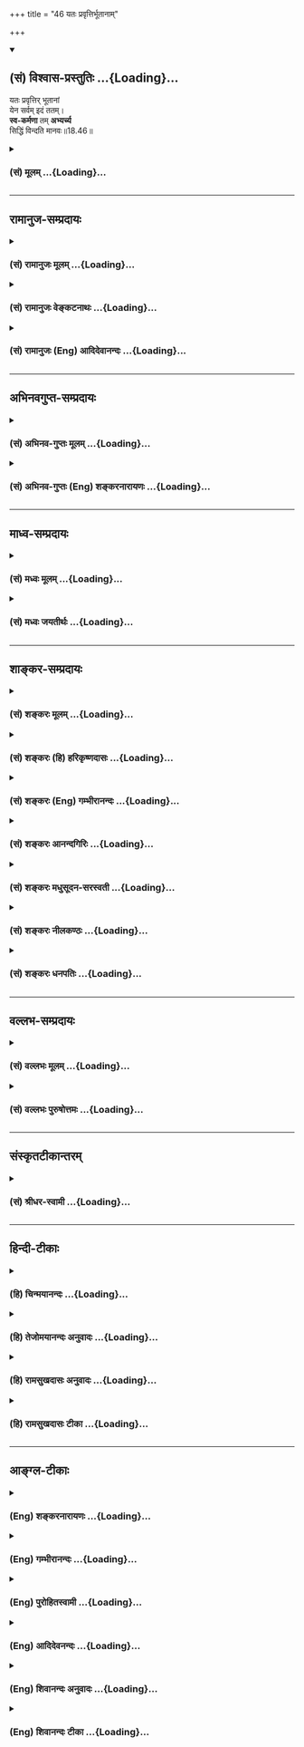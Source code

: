 +++
title = "46 यतः प्रवृत्तिर्भूतानाम्"

+++
<div class="js_include" newlevelforh1="2" title="(सं) विश्वास-प्रस्तुतिः" unfilled url="/mahAbhAratam/shlokashaH/06-bhIShma-parva/03-bhagavad-gItA-parva/saMskRtam/vishvAsa-prastutiH/18_moxa-saMnyAsa-yogaH/46_yataH_pravRttirbh.md">
<details open><summary><h2>(सं) विश्वास-प्रस्तुतिः ...{Loading}...</h2></summary>

यतः प्रवृत्तिर् भूतानां  
येन सर्वम् इदं ततम्।  
**स्व-कर्मणा** तम् **अभ्यर्च्य**  
सिद्धिं विन्दति मानवः॥18.46॥
</details>
</div>
<div class="js_include collapsed" newlevelforh1="3" title="(सं) मूलम्" unfilled url="/mahAbhAratam/shlokashaH/06-bhIShma-parva/03-bhagavad-gItA-parva/saMskRtam/mUlam/18_moxa-saMnyAsa-yogaH/46_yataH_pravRttirbh.md">
<details><summary><h3>(सं) मूलम् ...{Loading}...</h3></summary>

यतः प्रवृत्तिर्भूतानां येन सर्वमिदं ततम्।  
स्वकर्मणा तमभ्यर्च्य सिद्धिं विन्दति मानवः।।18.46।।
</details>
</div>


_________________
## रामानुज-सम्प्रदायः
<div class="js_include collapsed" newlevelforh1="3" title="(सं) रामानुजः मूलम्" unfilled url="/mahAbhAratam/shlokashaH/06-bhIShma-parva/03-bhagavad-gItA-parva/saMskRtam/rAmAnujaH/mUlam/18_moxa-saMnyAsa-yogaH/46_yataH_pravRttirbh.md">
<details><summary><h3>(सं) रामानुजः मूलम् ...{Loading}...</h3></summary>

।।18.46।।**यतो भूतानाम्** उत्पत्त्यादिका प्रवृत्तिः; **येन च सर्वम् इदं
ततं स्वकर्मणां तं** माम् इन्द्राद्यन्तरात्मतयावस्थितम् **अभ्यर्च्य**
मत्प्रसादात् मत्प्राप्तिरूपां **सिद्धिं विन्दति मानवः। मत्त एव सर्वम्
उत्पद्यते; मया च सर्वम् इदम् ततम् इति पूर्वम् एव उक्तम् -- अहं
कृत्स्नस्य जगतः प्रभवः प्रलयस्तथा।। मत्तः परतर नान्यत्किञ्चिदस्ति धनंजय।
(गीता 7।67)मया ततमिदं सर्वं जगदव्यक्तमूर्तिना। (गीता 9।4)मयाध्यक्षेण
प्रकृतिः सूयते सचराचरम्।। (गीता 9।10)अहं सर्वस्य प्रभवो मत्तः सर्वं
प्रवर्तते। (गीता 10।8) इत्यादिषु।**

</details>
</div>
<div class="js_include collapsed" newlevelforh1="3" title="(सं) रामानुजः वेङ्कटनाथः" unfilled url="/mahAbhAratam/shlokashaH/06-bhIShma-parva/03-bhagavad-gItA-parva/saMskRtam/rAmAnujaH/venkaTanAthaH/18_moxa-saMnyAsa-yogaH/46_yataH_pravRttirbh.md">
<details><summary><h3>(सं) रामानुजः वेङ्कटनाथः ...{Loading}...</h3></summary>

  
  
।।18.46।। सर्वकारणभूतः सर्वान्तर्यामी परमात्मा
स्वसृज्यत्वशरीरभूतेन्द्रादिवाचकैः शब्दैराम्नायत इति
तत्समाराधनत्वात्संसिद्धिसाधनत्वं वर्णाश्रमधर्माणामुपपन्नमित्युच्यतेयतः
प्रवृत्तिः इति श्लोकेन। प्रवृत्तिशब्दस्यात्र
चेष्टामात्रपरत्वव्युदासायाऽऽहउत्पत्त्यादिकेति।
चेतनाचेतनवाचिभूतशब्दसमन्वितः प्रवृत्तिशब्दोऽत्र
विशेषकाभावात्सर्वविधव्यापारसङ्ग्राहक इति भावः। सर्वविधकारणत्वोपयुक्त
आकार उच्यतेयेन सर्वमिदं ततम् इति। ततं नियन्तृत्वेनेति हृदयम्। तम् इति
परोक्षतया निर्दिष्टःकथं मामिति व्याख्यायते इति शङ्कायांयतः इत्यनुवादस्य
प्राप्त्यर्थं पुरोवादं स्मारयति -- मत्त एवेति।
कारणत्वसर्वाधिकत्वसर्वव्यापित्वसर्वनियन्तृत्वादिषु यथासम्भवं वचनानि
योज्यानि।  
  

</details>
</div>
<div class="js_include collapsed" newlevelforh1="3" title="(सं) रामानुजः (Eng) आदिदेवानन्दः" unfilled url="/mahAbhAratam/shlokashaH/06-bhIShma-parva/03-bhagavad-gItA-parva/saMskRtam/rAmAnujaH/english/AdidevAnandaH/18_moxa-saMnyAsa-yogaH/46_yataH_pravRttirbh.md">
<details><summary><h3>(सं) रामानुजः (Eng) आदिदेवानन्दः ...{Loading}...</h3></summary>

18.46 He from whom arise all activities as origination of all beings and by whom all this is pervaded, by worshipping Him, i.e., Myself, who abide in Indra and other divinites as the Inner Ruler, man attains perfection, consisting in the attainment of Myself by My grace. It has been told before that everything originates from Me and all this is pervaded by Me, in texts like the following: 'I am the origin and dissolution of the whole universe' (7.6), 'There is nothing higher than Myself, O Arjuna' (7.7), 'This entire universe is pervaded by Me in an unmanifest form' (9.4), 'Under My supervision, the Prakrti gives birth to all mobile and immobile entities' (9.10) and 'I am the origin of all;
from Me proceed everything' (10.8).

</details>
</div>


_________________
## अभिनवगुप्त-सम्प्रदायः
<div class="js_include collapsed" newlevelforh1="3" title="(सं) अभिनव-गुप्तः मूलम्" unfilled url="/mahAbhAratam/shlokashaH/06-bhIShma-parva/03-bhagavad-gItA-parva/saMskRtam/abhinava-guptaH/mUlam/18_moxa-saMnyAsa-yogaH/46_yataH_pravRttirbh.md">
<details><summary><h3>(सं) अभिनव-गुप्तः मूलम् ...{Loading}...</h3></summary>

।।18.41 -- 18.60।। एवमियता षण्णां प्रत्येकं त्रिस्वरूपत्वं धृत्यादीनां च
प्रतिपादितम्। तन्मध्यात् सात्त्विके राशौ वर्तमानो दैवीं संपदं प्राप्त इह
ज्ञाने योग्यः; त्वं च तथाविधः इत्यर्जुनः प्रोत्साहितः। अधुना तु इदमुच्यते
-- यदि तावदनया ज्ञानबुद्ध्या कर्मणि भवान् प्रवर्तते तदा
स्वधर्मप्रवृत्त्या विज्ञानपूततया च न कर्मसंबन्धस्तव। अथैतन्नानुमन्यसे;
तदवश्यं तव प्रवृत्त्या तावत् भाव्यम् जातेरेव तथाभावे स्थितत्वात्। यतः
सर्वः स्वभावनियतः +++(S;;N स्वस्वभावनियतः )+++ कुतश्चिद्दोषात्
तिरोहिततत्स्वभावः +++(S;;N -- हिततत्तत्स्वभावः )+++ कंचित्कालं भूत्वापि;
तत्तिरोधायकविगमे स्वभावं व्यक्त्यापन्नं लभत एव। तथाहि एवंविधो वर्णनां
स्वभावः। एवमवश्यंभाविन्यां प्रवृत्तौ ततः फलविभागिता भवेत्।। तदाह --
ब्राह्मणेत्यादि अवशोऽपि तत् इत्यन्तम्। ब्राह्मणादीनां
कर्मप्रविभागनिरूपणस्य स्वभावोऽश्यं नातिक्रामति,+++(S; ; N omit न and read
अतिक्रामति )+++ इति क्षत्रियस्वभावस्य भवतोऽनिच्छतोऽपि प्रकृतिः स्वभावाख्या
नियोक्तृताम् अव्यभिचारेण भजते। केवलं तया नियुक्तस्य पुण्यपापसंबन्धः। अतः
मदभिहितविज्ञानप्रमाणपुरःसरीकारेण कर्माण्यनुतिष्ठ। तथा सति बन्धो
निवर्त्स्यति। इत्यस्यार्थस्य परिकरघटनतात्पर्यं +++(S; ; N -- करबन्धघटन --
)+++ महावाक्यार्थस्य। अवान्तरवाक्यानां स्पष्टा ( ष्टोऽ ) र्थः। समासेन +++(S
omits समासेन )+++ ( श्लो. 50 ) संक्षेपेण। ज्ञानस्य; प्रागुक्तस्य। निष्ठां (
ष्ठा ) वाग्जालपरिहारेण निश्चितामाह। बुद्ध्या विशुद्धया इत्यादि सर्वमेतत्
व्याख्यातप्रायमिति न पुनरायस्यते,+++(N -- रारभ्यते )+++।

</details>
</div>
<div class="js_include collapsed" newlevelforh1="3" title="(सं) अभिनव-गुप्तः (Eng) शङ्करनारायणः" unfilled url="/mahAbhAratam/shlokashaH/06-bhIShma-parva/03-bhagavad-gItA-parva/saMskRtam/abhinava-guptaH/english/shankaranArAyaNaH/18_moxa-saMnyAsa-yogaH/46_yataH_pravRttirbh.md">
<details><summary><h3>(सं) अभिनव-गुप्तः (Eng) शङ्करनारायणः ...{Loading}...</h3></summary>

18.46 See Comment under 18.60

</details>
</div>


_________________
## माध्व-सम्प्रदायः
<div class="js_include collapsed" newlevelforh1="3" title="(सं) मध्वः मूलम्" unfilled url="/mahAbhAratam/shlokashaH/06-bhIShma-parva/03-bhagavad-gItA-parva/saMskRtam/madhvaH/mUlam/18_moxa-saMnyAsa-yogaH/46_yataH_pravRttirbh.md">
<details><summary><h3>(सं) मध्वः मूलम् ...{Loading}...</h3></summary>

।।18.46।। Sri Madhvacharya did not comment on this sloka.,

</details>
</div>
<div class="js_include collapsed" newlevelforh1="3" title="(सं) मध्वः जयतीर्थः" unfilled url="/mahAbhAratam/shlokashaH/06-bhIShma-parva/03-bhagavad-gItA-parva/saMskRtam/madhvaH/jayatIrthaH/18_moxa-saMnyAsa-yogaH/46_yataH_pravRttirbh.md">
<details><summary><h3>(सं) मध्वः जयतीर्थः ...{Loading}...</h3></summary>

।।18.46।। Sri Jayatirtha did not comment on this sloka.  
  

</details>
</div>


_________________
## शाङ्कर-सम्प्रदायः
<div class="js_include collapsed" newlevelforh1="3" title="(सं) शङ्करः मूलम्" unfilled url="/mahAbhAratam/shlokashaH/06-bhIShma-parva/03-bhagavad-gItA-parva/saMskRtam/shankaraH/mUlam/18_moxa-saMnyAsa-yogaH/46_yataH_pravRttirbh.md">
<details><summary><h3>(सं) शङ्करः मूलम् ...{Loading}...</h3></summary>

।।18.46।। --,**यतः** यस्मात् **प्रवृत्तिः** उत्पत्तिः चेष्टा वा यस्मात्
अन्तर्यामिणः ईश्वरात् **भूतानां** प्राणिनां स्यात्; **येन** ईश्वरेण
**सर्वम् इदं ततं** जगत् व्याप्तम् **स्वकर्मणा** पूर्वोक्तेन प्रतिवर्णं
**तम्** ईश्वरम् **अभ्यर्च्य** पूजयित्वा आराध्य केवलं
ज्ञाननिष्ठायोग्यतालक्षणां **सिद्धिं विन्दति** **मानवः** मनुष्यः।। यतः
एवम्; अतः --,

</details>
</div>
<div class="js_include collapsed" newlevelforh1="3" title="(सं) शङ्करः (हि) हरिकृष्णदासः" unfilled url="/mahAbhAratam/shlokashaH/06-bhIShma-parva/03-bhagavad-gItA-parva/saMskRtam/shankaraH/hindI/harikRShNadAsaH/18_moxa-saMnyAsa-yogaH/46_yataH_pravRttirbh.md">
<details><summary><h3>(सं) शङ्करः (हि) हरिकृष्णदासः ...{Loading}...</h3></summary>

।।18.46।। जिस अन्तर्यामी ईश्वरसे समस्त प्राणियोंकी प्रवृत्ति यानी
उत्पत्ति या चेष्टा होती है और जिस ईश्वरसे यह सारा जगत् व्याप्त है; उस
ईश्वरको प्रत्येक वर्णके लिये पहले बतलाये हुए अपने कर्मोंद्वारा पूजकर --
उसकी आराधना करके मनुष्य केवल ज्ञाननिष्ठाकी योग्यतारूप सिद्धि प्राप्त कर
लेता है।

</details>
</div>
<div class="js_include collapsed" newlevelforh1="3" title="(सं) शङ्करः (Eng) गम्भीरानन्दः" unfilled url="/mahAbhAratam/shlokashaH/06-bhIShma-parva/03-bhagavad-gItA-parva/saMskRtam/shankaraH/english/gambhIrAnandaH/18_moxa-saMnyAsa-yogaH/46_yataH_pravRttirbh.md">
<details><summary><h3>(सं) शङ्करः (Eng) गम्भीरानन्दः ...{Loading}...</h3></summary>

18.46 Manavah, a human being; vindati, achieves; siddhim, success,
merely in the form of the ability for steadfastness in Knowledge;
abhyarcya, by adoring, worshipping; svakarmana, with his own duties
stated above, as allotted to each caste; tam, Him, God; yatah, from
whom, from which God; comes pravrttih, origin,-or, from which internal
Ruler comes the activities; ;bhutanam, of creatures, of living beings;
and yena, by whom, by which God; is tatam, pervaded; sarvam, all; idam,
this world. Since this is so, therefore,

</details>
</div>
<div class="js_include collapsed" newlevelforh1="3" title="(सं) शङ्करः आनन्दगिरिः" unfilled url="/mahAbhAratam/shlokashaH/06-bhIShma-parva/03-bhagavad-gItA-parva/saMskRtam/shankaraH/AnandagiriH/18_moxa-saMnyAsa-yogaH/46_yataH_pravRttirbh.md">
<details><summary><h3>(सं) शङ्करः आनन्दगिरिः ...{Loading}...</h3></summary>

।।18.46।। तमेव प्रकारं स्फुटयति -- **यत इति।** यतःशब्दार्थं
यस्मादित्युक्तं व्यक्तीकरोति -- **यस्मादिति।**
प्राणिनामुत्पत्तिर्यस्मादीश्वरात्तेषां चेष्टा च यस्मादन्तर्यामिणो येन च
सर्वं व्याप्तं मृदेव घटादिकार्यस्य कारणातिरिक्तस्वरूपाभावात्तं
स्वकर्मणाभ्यर्च्य मानवः संसिद्धिं विन्दतीति संबन्धः। नहि ब्राह्मणादीनां
यथोक्तधर्मनिष्ठया साक्षान्मोक्षो लभ्यते तस्य ज्ञानैकलभ्यत्वात्किंतु
तन्निष्ठानां शुद्धबुद्धीनां
कर्म,सुफलमपश्यतामीश्वरप्रसादासादितविवेकवैराग्यवतां संन्यासिनां
ज्ञाननिष्ठयोग्यतावतां ज्ञानप्राप्त्या मुक्तिरित्यभिप्रेत्याह --
**केवलमिति।**

</details>
</div>
<div class="js_include collapsed" newlevelforh1="3" title="(सं) शङ्करः मधुसूदन-सरस्वती" unfilled url="/mahAbhAratam/shlokashaH/06-bhIShma-parva/03-bhagavad-gItA-parva/saMskRtam/shankaraH/madhusUdana-sarasvatI/18_moxa-saMnyAsa-yogaH/46_yataH_pravRttirbh.md">
<details><summary><h3>(सं) शङ्करः मधुसूदन-सरस्वती ...{Loading}...</h3></summary>

।।18.46।। यत इति। यतो
मायोपाधिकचैतन्यानन्दघनात्सर्वज्ञात्सर्वशक्तेरीश्वरादुपादानान्निमित्ताच्च
सर्वान्तर्यामिणः प्रवृत्तिरुत्पत्तिर्मायामयी स्वाप्नरथादीनामिव भूतानां
भवनधर्मणामाकाशादीनां येन चैकेन सद्रूपेण स्फुरणरूपेण च सर्वमिदं दृश्यजातं
त्रिष्वपि कालेषु ततं व्याप्तं स्वात्मन्येवान्तर्भावितं
कल्पितस्याधिष्ठानानतिरेकात्। तथाच श्रुतिःयतो वा इमानि भूतानि जायन्ते;
येन जातानि जीवन्ति; यत्प्रयन्त्यभिसंविशन्ति; तद्विजिज्ञासस्व
तद्ब्रह्मेति। अत्र यत इति प्रकृतौ पञ्चमी। यतो येनेति चैकत्वं विवक्षितम्।
आनन्दो ब्रह्मेति व्यजानात्; आनन्दाद्ध्येव खल्विमानि भूतानि जायन्ते इति
च। तस्य निर्णयवाक्यंमायां तु प्रकृतिं विद्यान्मायिनं तु महेश्वरम्
इत्यादि श्रुत्यन्तराच्च मायोपाधिलाभः। यः सर्वज्ञः सर्ववित् इत्यादि
श्रुत्यन्तरात्सर्वज्ञत्वादिलाभः। एवं श्रौत एवायमर्थो भगवता प्रकाशितः। यतः
प्रवृत्तिर्भूतानां येन सर्वमिदं ततम् इति तमन्तर्यामिणं भगवन्तं स्वकर्मणा
प्रतिवर्णाश्रमं विहितेनाभ्यर्च्य तोषयित्वा
तत्प्रसादादैकात्म्यज्ञाननिष्ठायोग्यतालक्षणां सिद्धिमन्तःकरणशुद्धिं
विन्दति मानवो; देवादिस्तूपासनामात्रेणेति भावः।

</details>
</div>
<div class="js_include collapsed" newlevelforh1="3" title="(सं) शङ्करः नीलकण्ठः" unfilled url="/mahAbhAratam/shlokashaH/06-bhIShma-parva/03-bhagavad-gItA-parva/saMskRtam/shankaraH/nIlakaNThaH/18_moxa-saMnyAsa-yogaH/46_yataH_pravRttirbh.md">
<details><summary><h3>(सं) शङ्करः नीलकण्ठः ...{Loading}...</h3></summary>

।।18.46।। तमेव प्रकारमाह -- **यत इति।** प्रवृत्तिः कायवाङ्मनोनिर्वर्त्या
चेष्टा। यतो हेतोरन्तर्यामिणः। येन वागभ्युद्यते इत्यादिश्रुतेः। येन इदं
सर्वं दृश्यं ततं व्याप्तं उपादानत्वात्। स्वकर्मणा तमभ्यर्च्य संतर्प्य
सिद्धिं मोक्षं विन्दति लभते मानवः। मनुष्याधिकारिकत्वाच्छास्त्रस्य।
परमेश्वरे नित्यकर्मणामर्पणमेव मोक्षद्वारमित्यर्थः।

</details>
</div>
<div class="js_include collapsed" newlevelforh1="3" title="(सं) शङ्करः धनपतिः" unfilled url="/mahAbhAratam/shlokashaH/06-bhIShma-parva/03-bhagavad-gItA-parva/saMskRtam/shankaraH/dhanapatiH/18_moxa-saMnyAsa-yogaH/46_yataH_pravRttirbh.md">
<details><summary><h3>(सं) शङ्करः धनपतिः ...{Loading}...</h3></summary>

।।18.46।। तमेव प्रकारं दर्शयति -- यतः यस्मात् जगज्जनकादन्तर्यामिणो
भूतानां। प्रवृत्तिरुत्पत्तिश्चेष्टा वा स्यात्। येनेश्वरेण सर्वं
कृत्स्त्रमिदं ततं व्याप्तं कार्यस्य कारणसत्तातिरिक्तसत्ताकत्वाभावात्। तं
परमात्मानं स्वकर्मणा प्रतिवर्ण पूर्वोक्तेन अभ्यर्च्य सभ्यक् पूजयित्वा
आराध्य मानवोऽधिकृतो मनुष्यः सिद्धिं केवलज्ञाननिष्ठायोग्यतालक्षणां
विन्दति लभते।

</details>
</div>


_________________
## वल्लभ-सम्प्रदायः
<div class="js_include collapsed" newlevelforh1="3" title="(सं) वल्लभः मूलम्" unfilled url="/mahAbhAratam/shlokashaH/06-bhIShma-parva/03-bhagavad-gItA-parva/saMskRtam/vallabhaH/mUlam/18_moxa-saMnyAsa-yogaH/46_yataH_pravRttirbh.md">
<details><summary><h3>(सं) वल्लभः मूलम् ...{Loading}...</h3></summary>

।।18.46।। तत्प्रकारमाह सार्द्धेन -- स्वकर्मेति। स्पष्टम्। यतः प्रवृत्तिः
प्रसृता पुराणी \[15।4\] ब्रह्मणा येनाक्षरेण भगवत्स्वरूपेणेदं ततं
तमेवाभ्यर्च्य; न तु देवान्तरं; तदा सिद्धिं मुक्तिं प्राप्नोति
स्वकर्मणेति द्रढयति।

</details>
</div>
<div class="js_include collapsed" newlevelforh1="3" title="(सं) वल्लभः पुरुषोत्तमः" unfilled url="/mahAbhAratam/shlokashaH/06-bhIShma-parva/03-bhagavad-gItA-parva/saMskRtam/vallabhaH/puruShottamaH/18_moxa-saMnyAsa-yogaH/46_yataH_pravRttirbh.md">
<details><summary><h3>(सं) वल्लभः पुरुषोत्तमः ...{Loading}...</h3></summary>

  
  
।।18.46।। तं प्रकारमेवाऽऽह -- यत इति। यतो भगवतः भूतानां प्राणिनां
प्रवृत्तिरुत्पत्तिर्भवति; सर्वकर्मसु वा यतः प्रवृत्तिः प्रकर्षेण
वर्तनमनुसरणं भवति; येन कारणरूपेण इदं सर्वं विश्वं ततं व्याप्तं; तं
भगवन्तं स्वकर्मणा आत्मकर्मणा भक्त्या अभ्यच्य सम्पूज्य मानवः मनोर्जातो
मनुष्यः सद्धर्मरूपः सिद्धिं विन्दति लभत इत्यर्थः।  
  

</details>
</div>


_________________
## संस्कृतटीकान्तरम्
<div class="js_include collapsed" newlevelforh1="3" title="(सं) श्रीधर-स्वामी" unfilled url="/mahAbhAratam/shlokashaH/06-bhIShma-parva/03-bhagavad-gItA-parva/saMskRtam/shrIdhara-svAmI/18_moxa-saMnyAsa-yogaH/46_yataH_pravRttirbh.md">
<details><summary><h3>(सं) श्रीधर-स्वामी ...{Loading}...</h3></summary>

।।18.46।। तमेवाह **-- यत इति।** यतोऽन्तर्यामिणः परमेश्वराद्भूतानां
प्राणिनां प्रवृत्तिश्चेष्टा भवति। येन च कारणात्मना सर्वमिदं विश्वं ततं
व्याप्तं तमीश्वरं स्वकर्मणाऽभ्यर्च्य पूजयित्वा सिद्धिं लभते मनुष्यः।

</details>
</div>


_________________
## हिन्दी-टीकाः
<div class="js_include collapsed" newlevelforh1="3" title="(हि) चिन्मयानन्दः" unfilled url="/mahAbhAratam/shlokashaH/06-bhIShma-parva/03-bhagavad-gItA-parva/hindI/chinmayAnandaH/18_moxa-saMnyAsa-yogaH/46_yataH_pravRttirbh.md">
<details><summary><h3>(हि) चिन्मयानन्दः ...{Loading}...</h3></summary>

।।18.46।। जब मनुष्य अपने स्वभाव (वर्ण) तथा स्वधर्म (आश्रम; जैसे
ब्रह्मचर्य; गृहस्थ आदि) के अनुसार कर्म करता है तब उसकी पूर्वार्जित
वासनाओं का क्षय होता जाता है। यह वासना निवृत्ति तथा इसके फलस्वरूप
प्राप्त होने वाली चित्त की शुद्धि और शान्ति तभी संभव होती है; जब मनुष्य
अपने अहंकार को त्यागकर ईश्वरार्पण की भावना से कर्म करना सीख लेता
है। लौकिक कर्तव्यों में यह नियम देखा जाता है कि जिस स्रोत से हमें कार्य
करने की शक्ति और फल प्राप्ति होती है; उसके प्रीत्यर्थ कर्म करना हमारा
कर्तव्य समझा जाता है। उदाहरणार्थ; सरकारी नौकरी करने वालों का कर्तव्य
होता है कि अपने पद का कार्यभार सम्भालते हुए सरकार के लिए कार्य करें;
क्योंकि सरकार ही उन्हें कार्य करने का अधिकार और वेतन प्रदान करती है। यदि
कोई मनुष्य उस सरकार की शक्ति को विस्मृत कर अपने अधिकार का उपयोग
स्वार्थसिद्धि में करता है; तो वह कर्म उसके लिए बन्धन कारक बन जाता है।
इसके विपरीत अर्पण की भावना से कार्य करने पर बन्धन तो होते ही नहीं; अपितु
उनकी पदोन्नति भी होती है। इसी प्रकार; हमको उस परमेश्वर का स्मरण करते हुए
अपने कर्म करने चाहिए; जिससे हमें इन्द्रियाँ; मन आदि उपाधियों तथा उनकी
क्षमताओं का प्राप्ति हुई है। हमारा कर्तव्य पालन ही ईश्वर की पूजा हो। इस
श्लोक में भगवान् श्रीकृष्ण का यही उपदेश है कि सभी वर्णाश्रमों के
मनुष्यों को अपने कर्तव्यों के पालन द्वारा जगत्कारण परमात्मा का पूजन करना
चाहिए। ईश्वरार्पण की भावना से कार्य करने में अहंकार सर्वथा लुप्त हो जाता
है। अहंकार के अभाव में पूर्वार्जित वासनाओं का क्षय होता है और नवीन
बन्धनकारक वासनाएं उत्पन्न नहीं होती। इस प्रकार; कर्म के नियमानुसार लौकिक
फल की प्राप्ति तो होती ही है; किन्तु उसके अतिरिक्त चित्त की शुद्धि भी
प्राप्त होती है। जिसका अन्तकरण शुद्ध होता है; वही पुरुष परमात्मस्वरूप की
अनुभूति को प्राप्त हो सकता है। यही वास्तविक सिद्धि है। इस प्रकार हम देखते
हैं कि अपने कर्म के पालन में पूजन की भावना आ जाने पर हमारा कार्यक्षेत्र
ही मन्दिर या तीर्थस्थान बन सकता है। स्वकर्म पालन में ही सिद्धि प्राप्त हो
सकती है इसलिए

</details>
</div>
<div class="js_include collapsed" newlevelforh1="3" title="(हि) तेजोमयानन्दः अनुवादः" unfilled url="/mahAbhAratam/shlokashaH/06-bhIShma-parva/03-bhagavad-gItA-parva/hindI/tejomayAnandaH/anuvAdaH/18_moxa-saMnyAsa-yogaH/46_yataH_pravRttirbh.md">
<details><summary><h3>(हि) तेजोमयानन्दः अनुवादः ...{Loading}...</h3></summary>

।।18.46।। जिस (परमात्मा) से भूतमात्र की प्रवृत्ति अर्थात् उत्पत्ति हुई
है और जिससे यह सम्पूर्ण जगत् व्याप्त है, उस (परमात्मा) की स्वकर्म द्वारा
पूजा करके मनुष्य सिद्धि को प्राप्त होता है।।

</details>
</div>
<div class="js_include collapsed" newlevelforh1="3" title="(हि) रामसुखदासः अनुवादः" unfilled url="/mahAbhAratam/shlokashaH/06-bhIShma-parva/03-bhagavad-gItA-parva/hindI/rAmasukhadAsaH/anuvAdaH/18_moxa-saMnyAsa-yogaH/46_yataH_pravRttirbh.md">
<details><summary><h3>(हि) रामसुखदासः अनुवादः ...{Loading}...</h3></summary>

।।18.46।। जिस परमात्मासे सम्पूर्ण प्राणियोंकी उत्पत्ति होती है और जिससे
यह सम्पूर्ण संसार व्याप्त है, उस परमात्माका अपने कर्मके द्वारा पूजन करके
मनुष्य सिद्धिको प्राप्त हो जाता है।

</details>
</div>
<div class="js_include collapsed" newlevelforh1="3" title="(हि) रामसुखदासः टीका" unfilled url="/mahAbhAratam/shlokashaH/06-bhIShma-parva/03-bhagavad-gItA-parva/hindI/rAmasukhadAsaH/TIkA/18_moxa-saMnyAsa-yogaH/46_yataH_pravRttirbh.md">
<details><summary><h3>(हि) रामसुखदासः टीका ...{Loading}...</h3></summary>

।।18.46।।***व्याख्या --***  **यतः प्रवृत्तिर्भूतानां येन सर्वमिदं ततम्
--** जिस परमात्मासे संसार पैदा हुआ है; जिससे सम्पूर्ण संसारका संचालन
होता है; जो सबका उत्पादक; आधार और प्रकाशक है और जो सबमें परिपूर्ण है
अर्थात् जो परमात्मा अनन्त ब्रह्माण्डोंकी उत्पत्तिसे पहले भी था; जो अनन्त
ब्रह्माण्डोंके लीन होनेपर भी रहेगा और अनन्त ब्रह्माण्डोंके रहते हुए भी
जो रहता है तथा जो अनन्त ब्रह्माण्डोंमें व्याप्त है; उसी परमात्माका
अपनेअपने स्वभावज (वर्णोचित स्वाभाविक) कर्मोंके द्वारा पूजन करना
चाहिये।  
  
**स्वकर्मणा तमभ्यर्च्य --** मनुस्मृतिमें ब्राह्मणोंके लिये छः कर्म बताये
गये हैं -- स्वयं पढ़ना और दूसरोंको पढ़ाना; स्वयं यज्ञ करना और दूसरोंसे
यज्ञ कराना तथा स्वयं दान लेना और दूसरोंको दान देना **(टिप्पणी प₀
938.1)** (इनमें पढ़ाना; यज्ञ कराना और दान लेना -- ये तीन कर्म जीविकाके
हैं और पढ़ना; यज्ञ करना और दान देना -- ये तीन कर्तव्यकर्म हैं)।
उपर्युक्त शास्त्रनियत छः कर्म और शमदम आदि नौ स्वभावज कर्म तथा इनके
अतिरिक्त खानापीना; उठनाबैठना आदि जितने भी कर्म हैं; उन कर्मोंके द्वारा
ब्राह्मण चारों वर्णोंमें व्याप्त परमात्माका पूजन करें। तात्पर्य है कि
परमात्माकी आज्ञासे; उनकी प्रसन्नताके लिये ही भगवद्बुद्धिसे
निष्कामभावपूर्वक सबकी सेवा करें।  
  
ऐसे ही क्षत्रियोंके लिये पाँच कर्म बताये गये हैं -- प्रजाकी रक्षा करना;
दान देना; यज्ञ करना; अध्ययन करना और विषयोंमें आसक्त न होना **(टिप्पणी प₀
938.2)**। इन पाँच कर्मों तथा शौर्य; तेज आदि सात स्वभावज कर्मोंके द्वारा
और खानापीना आदि सभी कर्मोंके द्वारा क्षत्रिय सर्वत्र व्यापक परमात्माका
पूजन करें।  
  
वैश्य यज्ञ करना; अध्ययन करना; दान देना और ब्याज लेना तथा कृषि; गौरक्ष्य
और वाणिज्य **(टिप्पणी प₀ 939.1)** -- इन शास्त्रनियत और स्वभावज कर्मोंके
द्वारा और शूद्र शास्त्रविहित तथा स्वभावज कर्म सेवा **(टिप्पणी प₀
939.2)** के द्वारा सर्वत्र व्यापक परमात्माका पूजन करें अर्थात् अपने
शास्त्रविहित; स्वभावज और खानापीना; सोनाजागना आदि सभी कर्मोंके द्वारा
भगवान्की आज्ञासे; भगवान्की प्रसन्नताके लिये भगवद्बुद्धिसे
निष्कामभावपूर्वक सबकी सेवा करें।  
  
शास्त्रोंमें मनुष्यके लिये अपने वर्ण और आश्रमके अनुसार जोजो कर्तव्यकर्म
बताये गये हैं; वे सब संसाररूप परमात्माकी पूजाके लिये ही हैं। अगर साधक
अपने कर्मोंके द्वारा भावसे उस परमात्माका पूजन करता है; तो उसकी मात्र
क्रियाएँ परमात्माकी पूजा हो जाती है। जैसे; पितामह भीष्मने (अर्जुनके साथ
युद्ध करते हुए) अर्जुनके सारथि बने हुए भगवान्की अपने युद्धरूप कर्मके
द्वारा (बाणोंसे) पूजा की। भीष्मके बाणोंसे भगवान्का कवच टूट गया; जिससे
भगवान्के शरीरमें घाव हो गये और हाथकी अंगुलियोंमें छोटेछोटे बाण लगनेसे
अंगुलियोंसे लगाम पकड़ना कठिन हो गया। ऐसी पूजा करके अन्तसमयमें शरशय्यापर
पड़े हुए पितामह भीष्म अपने बाणोंद्वारा पूजित भगवान्का ध्यान करते हैं --
युद्धमें मेरे तीखे बाणोंसे जिनका कवच टूट गया है; जिनकी त्वचा विच्छिन्न
हो गयी है; परिश्रमके कारण जिनके मुखपर स्वेदकण सुशोभित हो रहे हैं;
घोड़ोंकी टापोंसे उड़ी हुई रज जिनकी सुन्दर अलकावलिमें लगी हुई है; इस
प्रकार बाणोंसे अलंकृत भगवान् कृष्णमें मेरे मनबुद्धि लग जायँ **(टिप्पणी
प₀ 939.3)**। ,लौकिक और पारमार्थिक कर्मोंके द्वारा उस परमात्माका पूजन तो
करना चाहिये; पर उन कर्मोंमें और उनको करनेके करणोंउपकरणोंमें ममता नहीं
रखनी चाहिये। कारण कि जिन वस्तुओं; क्रियाओँ आदिमें ममता हो जाती है; वे
सभी चीजें अपवित्र हो जानेसे **(टिप्पणी प₀ 939.4)** पूजासामग्री नहीं
रहतीं (अपवित्र फल; फूर आदि भगवान्पर नहीं चढ़ते)। इसलिये मेरे पास जो कुछ
है; वह सब उस सर्वव्यापक परमात्माका ही है;,मुझे तो केवल निमित्त बनकर उनकी
दी हुई शक्तिसे उनका पूजन करना है -- इस भावसे जो कुछ किया जाय; वह सबकासब
परमात्माका पूजन हो जाता है। इसके विपरीत उन क्रियाओँ; वस्तुओँ आदिको
मनुष्य जितनी अपनी मान लेता है; उतनी ही वे (अपनी मानी हुई) क्रियाएँ;
वस्तुएँ (अपवित्र होनेसे) परमात्माके पूजनसे वञ्चित रह जाती हैं।**सिद्धिं
विन्दति मानवः --** सिद्धिको प्राप्त होनेका तात्पर्य है कि अपने कर्मोंसे
परमात्माका पूजन करनेवाला मनुष्य प्रकृतिके सम्बन्धसे रहित होकर स्वतः अपने
स्वरूपमें स्थित हो जाता है। स्वरूपमें स्थित होनेपर पहले जो परमात्माके
समर्पण किया था; उस संस्कारके कारण उसका प्रभुमें अनन्यप्रेम जाग्रत् हो
जाता है। फिर उसके लिये कुछ भी पाना बाकी नहीं रहता। यहाँ **मानवः** पदका
तात्पर्य केवल ब्राह्मण; क्षत्रिय; वैश्य; शूद्र और ब्रह्मचारी; गृहस्थ;
वानप्रस्थ; संन्यास -- इन वर्णों और आश्रमों आदिसे ही नहीं है; प्रत्युत
हिन्दू; मुसलमान; ईसाई; बौद्ध; पारसी; यहूदी आदि सभी जातियों और
सम्प्रदायोंसे है। किसी भी जाति; सम्प्रदाय आदिके कोई भी व्यक्ति क्यों न
हों; सबकेसब ही परमात्माके पूजनके अधिकारी हैं क्योंकि सभी परमात्माके अपने
हैं। जैसे घरमें स्वभाव आदिके भेदसे अनेक तरहके बालक होते हैं; पर उन सबकी
माँ एक ही होती है और उन बालकोंकी तरहतरहकी जितनी भी क्रियाएँ होती हैं; उन
सब क्रियाओंसे माँ प्रसन्न होती रहती है क्योंकि उन बालकोंमें माँका अपनापन
होता है। ऐसे ही भगवान्के सम्मुख हुए मनुष्योंकी सभी क्रियाओँको भगवान्
अपना पूजन मान लेते हैं और प्रसन्न होते हैं। इसी अध्यायके सत्तरवें
श्लोकमें भगवान्ने अर्जुनसे कहा है कि कोई भी मनुष्य हम दोनोंके संवादका
अध्ययन करेगा; उसके द्वारा मैं ज्ञानयज्ञसे पूजित हो जाऊँगा। इससे यह सिद्ध
होता है कि कोई गीताका पाठ करे; अध्ययन करे तो उसको भगवान् अपना पूजन मान
लेते हैं। ऐसे ही जो उत्पत्तिविनाशशील वस्तुओँसे विमुख होकर भगवान्के
सम्मुख हो जाता है; उसकी क्रियाओँको भगवान् अपना पूजन मान लेते हैं।  
  
**विशेष बात**  
  
कर्मयोगमें कर्मोंके द्वारा जडतासे असङ्गता होती है और भक्तियोगमें संसारसे
असङ्गतापूर्वक परमात्माके प्रति पूज्यभाव होनेसे परमात्माकी सम्मुखता रहती
है। कर्मयोगी तो अपने पास शरीर; इन्द्रियाँ; मन; बुद्धि आदि जो कुछ संसारका
जडअंश है; उसको स्वार्थ; अभिमान; कामनाका त्याग करके संसारकी सेवामें लगा
देता है। इससे अपनी मानी हुई चीजोंसे अपनापन छूटकर उनसे सर्वथा
सम्बन्धविच्छेद हो जाता है; और जो स्वतःस्वाभाविक असङ्गता है; वह प्रकट हो
जाती है। भक्त अपने वर्णोचित स्वाभाविक कर्मों और समयसमयपर किये गये
पारमार्थिक कर्मों(जप; ध्यान आदि) के द्वारा सम्पूर्ण संसारमें व्याप्त
परमात्माका पूजन करता है। इन दोनोंमें भावकी भिन्नता होनेसे इतना ही अन्तर
हुआ कि कर्मयोगीकी सम्पूर्ण क्रियाओंका प्रवाह सबको सुख पहुँचानेमें लग
जाता है; तो क्रियाओँको करनेका वेग मिटकर स्वयंमें असङ्गता आ जाती है और
भक्तकी सम्पूर्ण क्रियाएँ परमात्माकी पूजनसामग्री बन जानेसे जडतासे विमुखता
होकर भगवान्की सम्मुखता आ जाती है और प्रेम बढ़ जाता है। भक्त तो पहलेसे ही
भगवान्के सम्मुख होकर अपनेआपको भगवान्के अर्पित कर देता है।
स्वयंके,अनन्यतापूर्वक भगवान्के समर्पित हो जानेसे खानापीना; कामधंधा आदि
लौकिक और जप; ध्यान; सत्सङ्ग; स्वाध्याय आदि पारमार्थिक क्रियाएँ भी
भगवान्के अर्पण हो जाती हैं। उसकी लौकिकपारमार्थिक क्रियाओंमें केवल बाहरसे
भेद देखनेमें आता है परन्तु वास्तवमें कोई भेद नहीं रहता।  
  
कर्मयोगी और ज्ञानयोगी -- ये दोनों अन्तमें एक हो जाते हैं। जैसे; कर्मयोगी
कर्मोंके द्वारा जडताका त्याग करता है अर्थात् सेवाके द्वारा उसकी सभी
क्रियाएँ संसारके अर्पण हो जाती हैं और स्वयं असङ्ग हो जाता है और
ज्ञानयोगी विचारके द्वारा जडताका त्याग करता है अर्थात् विचारके द्वारा
उसकी सभी क्रियाएँ प्रकृतिके अर्पण हो जाती हैं और स्वयं असङ्ग हो जाता है।
तात्पर्य है कि दोनोंके अर्पण करनेके प्रकारमें अन्तर है; पर असङ्गतामें
दोनों एक हो जाते हैं **(टिप्पणी प₀ 940)**। इस असङ्गतामें कर्मयोगी और
ज्ञानयोगी -- दोनों स्वतन्त्र हो जाते हैं। उनके लिये किञ्चिन्मात्र भी
कर्मोंका बन्धन नहीं रहता। केवल कर्तव्यपालनके लिये ही कर्तव्यकर्म करनेसे
कर्मयोगीके सम्पूर्ण कर्म लीन हो जाते हैं (गीता 4। 23); और ज्ञानरूप
अग्निसे ज्ञानयोगीके सम्पूर्ण कर्म भस्म हो जाते हैं (गीता 4। 37)। परन्तु
इस स्वतन्त्रतामें भी जिसको संतोष नहीं होता अर्थात् स्वतन्त्रतासे जिसको
उपरति हो जाती है; उसमें भगवत्कृपासे प्रेम प्रकट हो सकता है। ,***सम्बन्ध
--***  स्वभावज (सहज) कर्मोंको निष्कामभावपूर्वक और पूजाबुद्धिसे करते हुए
उसमें कोई कमी रह भी जाय; तो भी उसमें साधकको हताश नहीं होना चाहिये --
इसको आगेके दो श्लोकोंमें बताते हैं।

</details>
</div>


_________________
## आङ्ग्ल-टीकाः
<div class="js_include collapsed" newlevelforh1="3" title="(Eng) शङ्करनारायणः" unfilled url="/mahAbhAratam/shlokashaH/06-bhIShma-parva/03-bhagavad-gItA-parva/english/shankaranArAyaNaH/18_moxa-saMnyAsa-yogaH/46_yataH_pravRttirbh.md">
<details><summary><h3>(Eng) शङ्करनारायणः ...{Loading}...</h3></summary>

18.46. That, whence the activities of the beings arise; by which this universe is pervaded-worshipping That by one's own prescribed action, a man attains success.

</details>
</div>
<div class="js_include collapsed" newlevelforh1="3" title="(Eng) गम्भीरानन्दः" unfilled url="/mahAbhAratam/shlokashaH/06-bhIShma-parva/03-bhagavad-gItA-parva/english/gambhIrAnandaH/18_moxa-saMnyAsa-yogaH/46_yataH_pravRttirbh.md">
<details><summary><h3>(Eng) गम्भीरानन्दः ...{Loading}...</h3></summary>

18.46 A human being achieves success by adoring through his own duties Him from whom is the origin of creatures, and by whom is all this pervaded.

</details>
</div>
<div class="js_include collapsed" newlevelforh1="3" title="(Eng) पुरोहितस्वामी" unfilled url="/mahAbhAratam/shlokashaH/06-bhIShma-parva/03-bhagavad-gItA-parva/english/purohitasvAmI/18_moxa-saMnyAsa-yogaH/46_yataH_pravRttirbh.md">
<details><summary><h3>(Eng) पुरोहितस्वामी ...{Loading}...</h3></summary>

18.46 Man reaches perfection by dedicating his actions to God, Who is the source of all being, and fills everything.

</details>
</div>
<div class="js_include collapsed" newlevelforh1="3" title="(Eng) आदिदेवनन्दः" unfilled url="/mahAbhAratam/shlokashaH/06-bhIShma-parva/03-bhagavad-gItA-parva/english/AdidevanandaH/18_moxa-saMnyAsa-yogaH/46_yataH_pravRttirbh.md">
<details><summary><h3>(Eng) आदिदेवनन्दः ...{Loading}...</h3></summary>

18.46 He from whome arise the activity of all beings and by whom all this is pervaded - by worshipping Him with his own duty man reaches perfection.

</details>
</div>
<div class="js_include collapsed" newlevelforh1="3" title="(Eng) शिवानन्दः अनुवादः" unfilled url="/mahAbhAratam/shlokashaH/06-bhIShma-parva/03-bhagavad-gItA-parva/english/shivAnandaH/anuvAdaH/18_moxa-saMnyAsa-yogaH/46_yataH_pravRttirbh.md">
<details><summary><h3>(Eng) शिवानन्दः अनुवादः ...{Loading}...</h3></summary>

18.46 He from Whom all the beings have evolved and by Whom all this is pervaded worshipping Him with his own duty, man attains perfection.

</details>
</div>
<div class="js_include collapsed" newlevelforh1="3" title="(Eng) शिवानन्दः टीका" unfilled url="/mahAbhAratam/shlokashaH/06-bhIShma-parva/03-bhagavad-gItA-parva/english/shivAnandaH/TIkA/18_moxa-saMnyAsa-yogaH/46_yataH_pravRttirbh.md">
<details><summary><h3>(Eng) शिवानन्दः टीका ...{Loading}...</h3></summary>

18.46 यतः from whom; प्रवृत्तिः (is) the evolution; भूतानाम् of beings;
येन by whom; सर्वम् all; इदम् this; ततम् is pervaded; स्वकर्मणा with his own duty; तम् Him; अभ्यर्च्य worshipping; सिद्धिम् perfection; विन्दति
attains; मानवः man.Commentary The performance by a man of his own duty is simply carrying into effect the intention of the Supreme from Whom the whole of the creation emanates. When a man worships Him; the Supreme Being; with the flowers of his action; then He is immensely pleased and being thus gratified by such worship He confers on Him; as a boon;
dispassion and discrimination.Pravritti Evolution or activity it proceeds from the Lord; the Antaryamin; the Inner Ruler.Bhutanam Beings living creatures.Svakarmana With his own duty each according to his caste as described above.Man attains perfection by worshipping the Lord by performing his own duty; i.e.; he becomes alified for the dawn of Selfknowledge (for Jnana Yoga).

</details>
</div>
